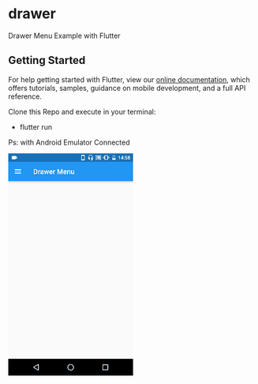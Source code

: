 # drawer

Drawer Menu Example with Flutter




## Getting Started



For help getting started with Flutter, view our
[online documentation](https://flutter.dev/docs), which offers tutorials,
samples, guidance on mobile development, and a full API reference.



Clone this Repo and execute in your terminal: 
  - flutter run 

Ps: with Android Emulator Connected


![Drawer Menu](https://github.com/Aleydon/Drawer-Menu-Flutter/blob/b3cf4bc22d4a14bf6d908d4cd5f003bb2661e9a5/drawer.gif)




